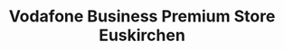 ---
title: "Vodafone Business Premium Store Euskirchen"
url: /euskirchen/vodafone-business-premium-store-euskirchen/
shop: Handy
---